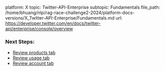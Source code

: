 platform: X
topic: Twitter-API-Enterprise
subtopic: Fundamentals
file_path: /home/bhuang/nlp/rag-race-challenge2-2024/platform-docs-versions/X_Twitter-API-Enterprise/Fundamentals.md
url: https://developer.twitter.com/en/docs/twitter-api/enterprise/console/overview

### Next Steps:

* [Review products tab](https://developer.twitter.com/en/docs/twitter-api/enterprise/console/product.html)
* [Review usage tab](https://developer.twitter.com/en/docs/twitter-api/enterprise/console/usage.html)
* [Review account tab](https://developer.twitter.com/en/docs/twitter-api/enterprise/console/account.html)